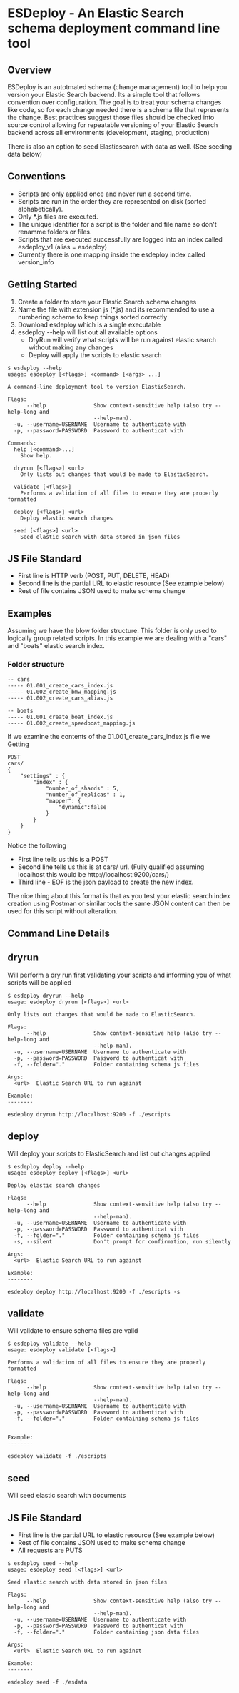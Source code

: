 # ESDeploy - An Elastic Search schema deployment command line tool

## Overview
ESDeploy is an autotmated schema (change management) tool to help you version your Elastic Search backend. Its a simple tool that 
follows convention over configuration. The goal is to treat your schema changes like code, so for each change needed there is a schema file
that represents the change. Best practices suggest those files should be checked into source control allowing for repeatable versioning of your
Elastic Search backend across all environments (development, staging, production)

There is also an option to seed Elasticsearch with data as well. (See seeding data below)

## Conventions
- Scripts are only applied once and never run a second time.
- Scripts are run in the order they are represented on disk (sorted alphabetically).
- Only *.js files are executed.
- The unique identifier for a script is the folder and file name so don't renamme folders or files.
- Scripts that are executed successfully are logged into an index called esdeploy_v1 (alias = esdeploy)
- Currently there is one mapping inside the esdeploy index called version_info

## Getting Started 
1. Create a folder to store your Elastic Search schema changes
1. Name the file with extension js (*.js) and its recommended to use a numbering scheme to keep things sorted correctly
1. Download esdeploy which is a single executable
1. esdeploy --help will list out all available options
    - DryRun will verify what scripts will be run against elastic search without making any changes
    - Deploy will apply the scripts to elastic search

```
$ esdeploy --help
usage: esdeploy [<flags>] <command> [<args> ...]

A command-line deployment tool to version ElasticSearch.

Flags:
      --help               Show context-sensitive help (also try --help-long and
                           --help-man).
  -u, --username=USERNAME  Username to authenticate with
  -p, --password=PASSWORD  Password to authenticat with

Commands:
  help [<command>...]
    Show help.

  dryrun [<flags>] <url>
    Only lists out changes that would be made to ElasticSearch.

  validate [<flags>]
    Performs a validation of all files to ensure they are properly formatted

  deploy [<flags>] <url>
    Deploy elastic search changes

  seed [<flags>] <url>
    Seed elastic search with data stored in json files
```

## JS File Standard
- First line is HTTP verb (POST, PUT, DELETE, HEAD)
- Second line is the partial URL to elastic resource (See example below)
- Rest of file contains JSON used to make schema change

## Examples

Assuming we have the blow folder structure. This folder is only used to logically group related scripts. In this example
we are dealing with a "cars" and "boats" elastic search index.

### Folder structure
```
-- cars
----- 01.001_create_cars_index.js
----- 01.002_create_bmw_mapping.js
----- 01.002_create_cars_alias.js

-- boats
----- 01.001_create_boat_index.js
----- 01.002_create_speedboat_mapping.js
```

If we examine the contents of the 01.001_create_cars_index.js file we Getting
```
POST
cars/
{
	"settings" : {
		"index" : {
			"number_of_shards" : 5,
			"number_of_replicas" : 1,
			"mapper": {
				"dynamic":false
			}       
		}
	}
}
```

Notice the following
- First line tells us this is a POST
- Second line tells us this is at cars/ url. (Fully qualified assuming localhost this would be http://localhost:9200/cars/)
- Third line - EOF is the json payload to create the new index.

The nice thing about this format is that as you test your elastic search index creation using Postman or similar tools the same JSON content 
can then be used for this script without alteration.

## Command Line Details

## dryrun
Will perform a dry run first validating your scripts and informing you of what scripts will be applied

```
$ esdeploy dryrun --help
usage: esdeploy dryrun [<flags>] <url>

Only lists out changes that would be made to ElasticSearch.

Flags:
      --help               Show context-sensitive help (also try --help-long and
                           --help-man).
  -u, --username=USERNAME  Username to authenticate with
  -p, --password=PASSWORD  Password to authenticat with
  -f, --folder="."         Folder containing schema js files

Args:
  <url>  Elastic Search URL to run against

Example:
--------

esdeploy dryrun http://localhost:9200 -f ./escripts

```

## deploy
Will deploy your scripts to ElasticSearch and list out changes applied

```
$ esdeploy deploy --help
usage: esdeploy deploy [<flags>] <url>

Deploy elastic search changes

Flags:
      --help               Show context-sensitive help (also try --help-long and
                           --help-man).
  -u, --username=USERNAME  Username to authenticate with
  -p, --password=PASSWORD  Password to authenticat with
  -f, --folder="."         Folder containing schema js files
  -s, --silent             Don't prompt for confirmation, run silently

Args:
  <url>  Elastic Search URL to run against

Example:
--------

esdeploy deploy http://localhost:9200 -f ./escripts -s

```

## validate
Will validate to ensure schema files are valid


```
$ esdeploy validate --help
usage: esdeploy validate [<flags>]

Performs a validation of all files to ensure they are properly formatted

Flags:
      --help               Show context-sensitive help (also try --help-long and
                           --help-man).
  -u, --username=USERNAME  Username to authenticate with
  -p, --password=PASSWORD  Password to authenticat with
  -f, --folder="."         Folder containing schema js files


Example:
--------

esdeploy validate -f ./escripts

```

## seed
Will seed elastic search with documents

## JS File Standard
- First line is the partial URL to elastic resource (See example below)
- Rest of file contains JSON used to make schema change
- All requests are PUTS

```
$ esdeploy seed --help
usage: esdeploy seed [<flags>] <url>

Seed elastic search with data stored in json files

Flags:
      --help               Show context-sensitive help (also try --help-long and
                           --help-man).
  -u, --username=USERNAME  Username to authenticate with
  -p, --password=PASSWORD  Password to authenticat with
  -f, --folder="."         Folder containing json data files

Args:
  <url>  Elastic Search URL to run against

Example:
--------

esdeploy seed -f ./esdata

```
